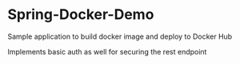 # Spring-Docker-Demo
Sample application to build docker image and deploy to Docker Hub

Implements basic auth as well for securing the rest endpoint
